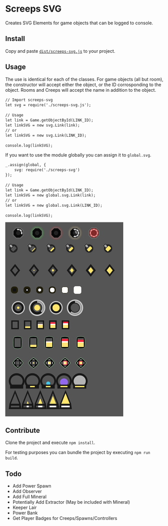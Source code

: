 # Screeps SVG
Creates SVG Elements for game objects that can be logged to console.

## Install
Copy and paste [`dist/screeps-svg.js`](dist/screeps-svg.js) to your project.

## Usage

The use is identical for each of the classes. For game objects (all but room), the constructor will accept either the object, or the ID corrosponding to the object. Rooms and Creeps will accept the name in addition to the object.

```
// Import screeps-svg
let svg = require('./screeps-svg.js');

// Usage
let link = Game.getObjectById(LINK_ID);
let linkSVG = new svg.Link(link);
// or
let linkSVG = new svg.Link(LINK_ID);

console.log(linkSVG);
```

If you want to use the module globally you can assign it to `global.svg`.

```
_.assign(global, {
	svg: require('./screeps-svg')
});

// Usage
let link = Game.getObjectById(LINK_ID);
let linkSVG = new global.svg.Link(link);
// or
let linkSVG = new global.svg.Link(LINK_ID);

console.log(linkSVG);
```

![Demo Outputs](demo.png)

## Contribute

Clone the project and execute `npm install`.

For testing purposes you can bundle the project by executing `npm run build`.

## Todo

 - Add Power Spawn
 - Add Observer
 - Add Full Mineral
 - Potentially Add Extractor (May be included with Mineral)
 - Keeper Lair
 - Power Bank
 - Get Player Badges for Creeps/Spawns/Controllers

